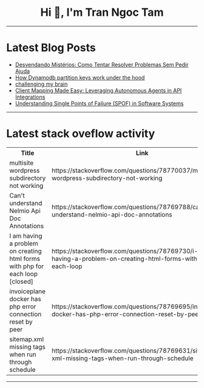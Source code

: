 <h1 align="center">Hi 👋, I'm Tran Ngoc Tam</h1>

---

# Latest Blog Posts 
<!-- BLOG-POST-LIST:START -->
- [Desvendando Mistérios: Como Tentar Resolver Problemas Sem Pedir Ajuda](https://dev.to/viquitor/desvendando-misterios-como-tentar-resolver-problemas-sem-pedir-ajuda-38l4)
- [How Dynamodb partition keys work under the hood](https://dev.to/praveenmuthu/how-dynamodb-partition-keys-work-under-the-hood-21k5)
- [challenging my brain](https://dev.to/myrojyn/challenging-my-brain-1h0m)
- [Client Mapping Made Easy: Leveraging Autonomous Agents in API Integrations](https://dev.to/apidna/client-mapping-made-easy-leveraging-autonomous-agents-in-api-integrations-2509)
- [Understanding Single Points of Failure &lpar;SPOF&rpar; in Software Systems](https://dev.to/moezmissaoui/understanding-single-points-of-failure-spof-in-software-systems-57md)
<!-- BLOG-POST-LIST:END -->

---

# Latest stack oveflow activity
<table>
  <tr><th>Title</th><th>Link</th></tr>
  <!-- STACKOVERFLOW:START --><tr><td>multisite wordpress subdirectory not working</td><td>https://stackoverflow.com/questions/78770037/multisite-wordpress-subdirectory-not-working</td></tr><tr><td>Can&#39;t understand Nelmio Api Doc Annotations</td><td>https://stackoverflow.com/questions/78769788/cant-understand-nelmio-api-doc-annotations</td></tr><tr><td>I am having a problem on creating html forms with php for each loop [closed]</td><td>https://stackoverflow.com/questions/78769730/i-am-having-a-problem-on-creating-html-forms-with-php-for-each-loop</td></tr><tr><td>invoiceplane docker has php error connection reset by peer</td><td>https://stackoverflow.com/questions/78769695/invoiceplane-docker-has-php-error-connection-reset-by-peer</td></tr><tr><td>sitemap.xml missing tags when run through schedule</td><td>https://stackoverflow.com/questions/78769631/sitemap-xml-missing-tags-when-run-through-schedule</td></tr><!-- STACKOVERFLOW:END -->
</table>

---


